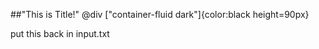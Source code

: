 ##"This is Title!"
@div
["container-fluid dark"]{color:black height=90px}

put this back in input.txt